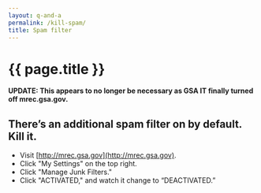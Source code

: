 ```yaml
---
layout: q-and-a
permalink: /kill-spam/
title: Spam filter
---
```

# {{ page.title }}


**UPDATE:  This appears to no longer be necessary as GSA IT finally turned off mrec.gsa.gov.**


## There’s an additional spam filter on by default. Kill it.
* Visit [http://mrec.gsa.gov](http://mrec.gsa.gov).
* Click "My Settings" on the top right.
* Click "Manage Junk Filters."
* Click "ACTIVATED," and watch it change to “DEACTIVATED.”
